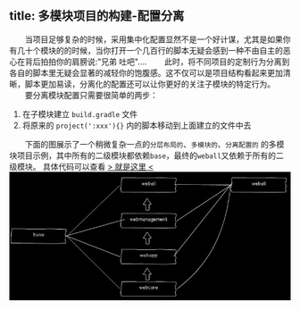 title: 多模块项目的构建-配置分离
---
　　当项目足够复杂的时候，采用集中化配置显然不是一个好计谋，尤其是如果你有几十个模块的的时候，当你打开一个几百行的脚本无疑会感到一种不由自主的恶心在背后拍拍你的肩膀说:"兄弟 吐吧"....
　　此时，将不同项目的定制行为分离到各自的脚本里无疑会显著的减轻你的饱腹感。这不仅可以是项目结构看起来更加清晰，脚本更加易读，分离化的配置还可以让你更好的关注子模块的特定行为。
　　要分离模块配置只需要很简单的两步：
 1. 在子模块建立 `build.gradle` 文件
 2. 将原来的 `project(':xxx'){}` 内的脚本移动到上面建立的文件中去
 
　　下面的图展示了一个稍微复杂一点的`分层布局的`、`多模块的`、`分离配置的` 的多模块项目示例，其中所有的二级模块都依赖`base`，最终的`weball`又依赖于所有的二级模块。
 具体代码可以查看 [> 就是这里 <](https://github.com/GradleCN/GradleSide/tree/master/01-multi-project)
![](img/multi.jpg)
